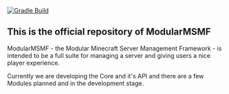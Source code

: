 [![Gradle Build](https://github.com/davidmc971/ModularMSMF/actions/workflows/gradle.yml/badge.svg?branch=develop)](https://github.com/davidmc971/ModularMSMF/actions/workflows/gradle.yml)

## This is the official repository of ModularMSMF
ModularMSMF - the Modular Minecraft Server Management Framework - is intended to be a full suite for managing a server and giving users a nice player experience.

Currently we are developing the Core and it's API and there are a few Modules planned and in the development stage.